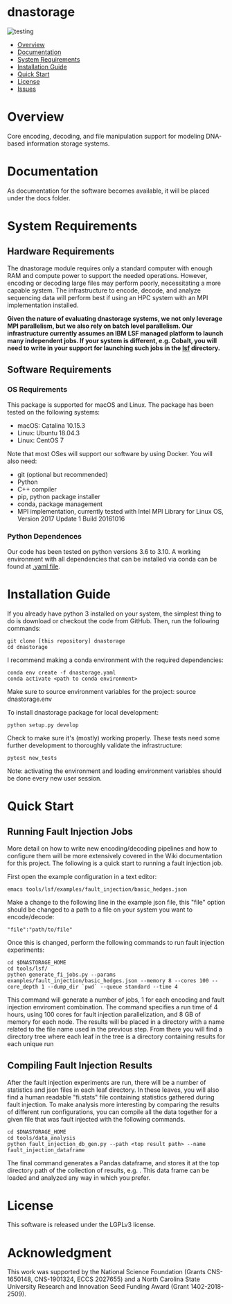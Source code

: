 # dnastorage
![testing](https://github.ncsu.edu/dna-based-storage/dnastorage/actions/workflows/makefile.yml/badge.svg)

- [Overview](#overview)
- [Documentation](#documentation)
- [System Requirements](#system-requirements)
- [Installation Guide](#installation-guide)
- [Quick Start](#quick-start)
- [License](#hardware-requirements)
- [Issues](https://github.ncsu.com/dna-based-storage/dnastorage/issues)

# Overview

Core encoding, decoding, and file manipulation support for modeling DNA-based information storage systems.

# Documentation

As documentation for the software becomes available, it will be placed under the docs folder.

# System Requirements

## Hardware Requirements

The dnastorage module requires only a standard computer with enough RAM and compute power to support the needed operations. However, encoding or decoding large files may perform poorly, necessitating a more capable system. The infrastructure to encode, decode, and analyze sequencing data will perform best if using an HPC system with an MPI implementation installed.

**Given the nature of evaluating dnastorage systems, we not only leverage MPI parallelism, but we also rely on batch level parallelism. Our infrastructure currently assumes an IBM LSF managed platform to launch many independent jobs. If your system is different, e.g. Cobalt, you will need to write in your support for launching such jobs in the [lsf](tools/lsf) directory.**

## Software Requirements
### OS Requirements
This package is supported for macOS and Linux. The package has been tested on the following systems:

+ macOS: Catalina 10.15.3
+ Linux: Ubuntu 18.04.3
+ Linux: CentOS 7

Note that most OSes will support our software by using Docker. You will also need:
- git (optional but recommended)
- Python
- C++ compiler
- pip, python package installer
- conda, package management
- MPI implementation, currently tested with Intel MPI Library for Linux OS, Version 2017 Update 1 Build 20161016


### Python Dependences

Our code has been tested on python versions 3.6 to 3.10. A working environment with all dependencies that can be installed via conda can be found at [.yaml file](dnastorage.yaml).

# Installation Guide

If you already have python 3 installed on your system, the simplest thing to do is download or checkout the code from GitHub.  Then, run the following commands:

    git clone [this repository] dnastorage
    cd dnastorage
    
I recommend making a conda environment with the required dependencies:

    conda env create -f dnastorage.yaml
    conda activate <path to conda environment>
    
Make sure to source environment variables for the project:
    source dnastorage.env

To install dnastorage package for local development:

    python setup.py develop

Check to make sure it's (mostly) working properly. These tests need some further development to thoroughly validate the infrastructure:

    pytest new_tests

Note: activating the environment and loading environment variables should be done every new user session.

# Quick Start 

## Running Fault Injection Jobs

More detail on how to write new encoding/decoding pipelines and how to configure them will be more extensively covered in the Wiki documentation for this project. The following is a quick start to running a fault injection job. 

First open the example configuration in a text editor:
    
    emacs tools/lsf/examples/fault_injection/basic_hedges.json
    
Make a change to the following line in the example json file, this "file" option should be changed to a path to a file on your system you want to encode/decode:

    "file":"path/to/file"
    
Once this is changed, perform the following commands to run fault injection experiments:
    
    cd $DNASTORAGE_HOME
    cd tools/lsf/
    python generate_fi_jobs.py --params examples/fault_injection/basic_hedges.json --memory 8 --cores 100 --core_depth 1 --dump_dir `pwd` --queue standard --time 4
    
This command will generate a number of jobs, 1 for each encoding and fault injection enviroment combination. The command specifies a run time of 4 hours, using 100 cores for fault injection parallelization, and 8 GB of memory for each node. The results will be placed in a directory with a name related to the file name used in the previous step. From there you will find a directory tree where each leaf in the tree is a directory containing results for each unique run
 

## Compiling Fault Injection Results

After the fault injection experiments are run, there will be a number of statistics and json files in each leaf directory. In these leaves, you will also find a human readable "fi.stats" file containing statistics gathered during fault injection. To make analysis more interesting by comparing the results of different run configurations, you can compile all the data together for a given file that was fault injected with the following commands.

    cd $DNASTORAGE_HOME
    cd tools/data_analysis
    python fault_injection_db_gen.py --path <top result path> --name fault_injection_dataframe
 
The final command generates a Pandas dataframe, and stores it at the top directory path of the collection of results, e.g. <top result path>. This data frame can be loaded and analyzed any way in which you prefer.


# License

This software is released under the LGPLv3 license.

# Acknowledgment

This work was supported by the National Science Foundation (Grants CNS-1650148, CNS-1901324, ECCS 2027655) and a North Carolina State University Research and Innovation Seed Funding Award (Grant 1402-2018-2509).




